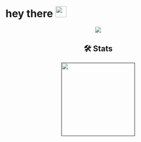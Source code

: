 <h1>
  hey there
  <img src="https://media.giphy.com/media/hvRJCLFzcasrR4ia7z/giphy.gif" width="30px"/>
</h1>
<div id="header" align="center">
  <img src="https://media2.giphy.com/media/v1.Y2lkPTc5MGI3NjExaGswajd6dTZkejg3azRwM2pwNHkxbjljeXB0ZWFhcWNrNzJnamxnZCZlcD12MV9pbnRlcm5hbF9naWZfYnlfaWQmY3Q9Zw/jkSvCVEXWlOla/giphy.gif" />

<br>
<h2>
  🛠️ Stats
</h2>

<div align=center>
  <a href="">
    <img height=200 align="center" src="https://github-readme-stats.vercel.app/api/top-langs/?username=shxvani%2b%2b&title_color=61dafb&text_color=ffffff&icon_color=61dafb&bg_color=20232a&langs_count=6&layout=compact&border_color=61dafb&hide_border=false&size_weight=0.5&count_weight=0.5" />
  </a>
</div>
</div>


<!--
**shxvani/shxvani** is a ✨ _special_ ✨ repository because its `README.md` (this file) appears on your GitHub profile.

Here are some ideas to get you started:

- 🔭 I’m currently working on ...
- 🌱 I’m currently learning ...
- 👯 I’m looking to collaborate on ...
- 🤔 I’m looking for help with ...
- 💬 Ask me about ...
- 📫 How to reach me: ...
- 😄 Pronouns: ...
- ⚡ Fun fact: ...
-->
